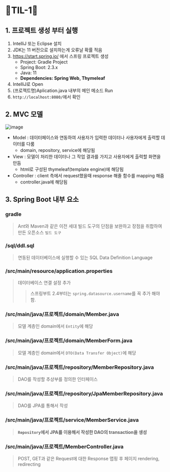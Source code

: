 # 🐳TIL-1🐳

## 1. 프로젝트 생성 부터 실행
1. IntelliJ 또는 Eclipse 설치
2. JDK는 11 버전으로 설치하는게 오류날 확률 적음
3. https://start.spring.io/ 에서 스프링 프로젝트 생성
    - Project: Gradle Project
    - Spring Boot: 2.3.x
    - Java: 11
    - __Dependencies: Spring Web, Thymeleaf__
4. IntelliJ로 Open
5. (프로젝트명)Aplication.java 내부의 메인 메소드 Run
6. `http://localhost:8080/`에서 확인

## 2. MVC 모델
![image](https://user-images.githubusercontent.com/67450413/181166692-6f9a976d-0e70-4785-ac21-9b4800ecaff7.png)
- Model : 데이터페이스와 연동하여 사용자가 입력한 데이터나 사용자에게 출력할 데이터를 다룸
  - domain, repository, service에 해당됨
- View : 모델이 처리한 데이터나 그 작업 결과를 가지고 사용자에게 출력할 화면을 만듬
  - html로 구성된 thymeleaf(template engine)에 해당됨 
- Controller : client 측에서 request했을때 response 해줄 함수를 mapping 해줌
  - controller.java에 해당됨

##  3. Spring Boot 내부 요소
### gradle
> Ant와 Maven과 같은 이전 세대 빌드 도구의 단점을 보완하고 장점을 취합하여 만든 오픈소스 `빌드 도구`
### /sql/ddl.sql
> 연동된 데이터베이스에 실행할 수 있는 SQL Data Definition Language
### /src/main/resource/application.properties
> 데이터베이스 연결 설정 추가
>> 스프링부트 2.4부터는 `spring.datasource.username`를 꼭 추가 해야함.
### /src/main/java/프로젝트/domain/Member.java
> 모델 계층인 domain에서 `Entity`에 해당 
### /src/main/java/프로젝트/domain/MemberForm.java
> 모델 계층인 domain에서 `DTO(Data Transfer Object)`에 해당
### /src/main/java/프로젝트/repository/MemberRepository.java
> DAO를 작성할 추상부를 정의한 인터페이스
### /src/main/java/프로젝트/repository/JpaMemberRepository.java
> DAO를 JPA를 통해서 작성
### /src/main/java/프로젝트/service/MemberService.java
> __`Repository`에서 JPA를 이용해서 작성한 DAO의 transaction을 생성__
### /src/main/java/프로젝트/MemberController.java
> POST, GET과 같은 Request에 대한 Response 맵핑 후 페이지 rendering, redirecting
